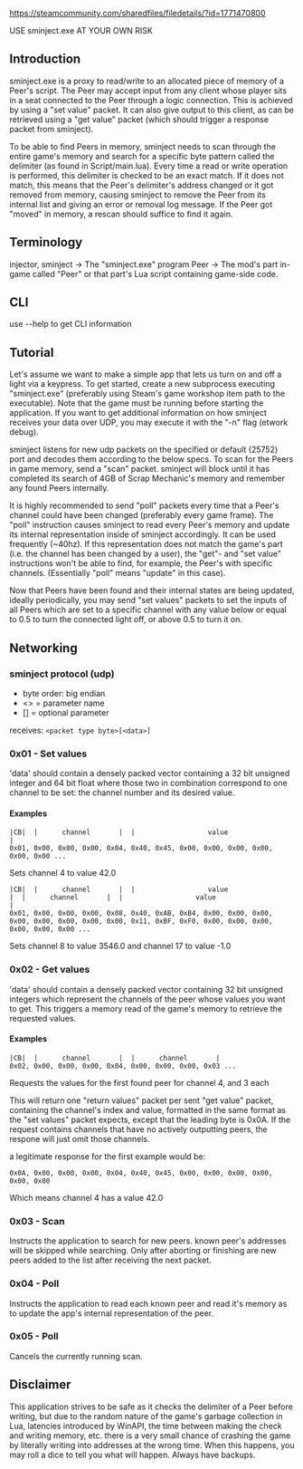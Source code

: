 https://steamcommunity.com/sharedfiles/filedetails/?id=1771470800

USE sminject.exe AT YOUR OWN RISK

## Introduction

sminject.exe is a proxy to read/write to an allocated piece of memory of a Peer's script.
The Peer may accept input from any client whose player sits in a seat connected to the Peer through a logic connection.
This is achieved by using a "set value" packet.
It can also give output to this client, as can be retrieved using a "get value" packet (which should trigger a response
packet from sminject).

To be able to find Peers in memory, sminject needs to scan through the entire game's memory and search for a specific
byte pattern called the delimiter (as found in Script/main.lua). Every time a read or write operation is performed,
this delimiter is checked to be an exact match. If it does not match, this means that the Peer's delimiter's address changed
or it got removed from memory, causing sminject to remove the Peer from its internal list and giving an error or removal log
message. If the Peer got "moved" in memory, a rescan should suffice to find it again.

## Terminology
injector, sminject -> The "sminject.exe" program
Peer -> The mod's part in-game called "Peer" or that part's Lua script containing game-side code.

## CLI
use --help to get CLI information

## Tutorial
Let's assume we want to make a simple app that lets us turn on and off a light via a keypress.
To get started, create a new subprocess executing "sminject.exe" (preferably using Steam's game workshop item path to the executable).
Note that the game must be running before starting the application.
If you want to get additional information on how sminject receives your data over UDP, you may execute it with
the "-n" flag (<n>etwork debug).

sminject listens for new udp packets on the specified or default (25752) port and decodes them according to the below specs.
To scan for the Peers in game memory, send a "scan" packet. sminject will block until it has completed its search of 4GB of
Scrap Mechanic's memory and remember any found Peers internally.

It is highly recommended to send "poll" packets every time that a Peer's channel could have been changed (preferably every
game frame). The "poll" instruction causes sminject to read every Peer's memory and update its internal representation inside
of sminject accordingly. It can be used frequently (~40hz). If this representation does not match the game's part (i.e. the
channel has been changed by a user), the "get"- and "set value" instructions won't be able to find, for example, the Peer's
with specific channels. (Essentially "poll" means "update" in this case).

Now that Peers have been found and their internal states are being updated, ideally periodically, you may send
"set values" packets to set the inputs of all Peers which are set to a specific channel with any value below or equal to 0.5
to turn the connected light off, or above 0.5 to turn it on.

## Networking
### sminject protocol (udp)

* byte order: big endian
* <> = parameter name
* [] = optional parameter

receives: `<packet type byte>[<data>]`


### 0x01 - Set values
'data' should contain a densely packed vector containing a 32 bit unsigned integer
and 64 bit float where those two in combination correspond to one channel to be set: the channel number
and its desired value.
			
#### Examples
```
|CB|  |      channel       |  |                  value                     |
0x01, 0x00, 0x00, 0x00, 0x04, 0x40, 0x45, 0x00, 0x00, 0x00, 0x00, 0x00, 0x00 ...
```
Sets channel 4 to value 42.0
```
|CB|  |      channel       |  |                  value                     |  |      channel       |  |                  value                     |
0x01, 0x00, 0x00, 0x00, 0x08, 0x40, 0xAB, 0xB4, 0x00, 0x00, 0x00, 0x00, 0x00, 0x00, 0x00, 0x00, 0x11, 0xBF, 0xF0, 0x00, 0x00, 0x00, 0x00, 0x00, 0x00 ...
```
Sets channel 8 to value 3546.0 and channel 17 to value -1.0


### 0x02 - Get values
'data' should contain a densely packed vector containing 32 bit unsigned integers
which represent the channels of the peer whose values you want to get. This triggers a memory read of
the game's memory to retrieve the requested values.
			
#### Examples
```
|CB|  |      channel       |  |      channel       |
0x02, 0x00, 0x00, 0x00, 0x04, 0x00, 0x00, 0x00, 0x03 ...
```
Requests the values for the first found peer for channel 4, and 3 each
			
This will return one "return values" packet per sent "get value" packet, containing the channel's index 
and value, formatted in the same format as the "set values" packet expects, except that the leading byte
is 0x0A. If the request contains channels that have no actively outputting peers, the respone will just
omit those channels.
			
a legitimate response for the first example would be:
```
0x0A, 0x00, 0x00, 0x00, 0x04, 0x40, 0x45, 0x00, 0x00, 0x00, 0x00, 0x00, 0x00
```
Which means channel 4 has a value 42.0
		
### 0x03 - Scan
Instructs the application to search for new peers. known peer's addresses will be skipped while searching. Only after aborting or finishing are new peers added to the list after receiving the next packet.

### 0x04 - Poll
Instructs the application to read each known peer and read it's memory as to update the app's internal representation of the peer.

### 0x05 - Poll
Cancels the currently running scan.
			
## Disclaimer
This application strives to be safe as it checks the delimiter of a Peer before writing, but due to the random nature of the game's garbage collection in Lua, latencies introduced by WinAPI, the time between making the check and writing memory, etc. there is a very small chance of crashing the game by literally writing into addresses at the wrong time. When this happens, you may roll a dice to tell you what will happen. Always have backups.